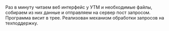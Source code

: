 Раз в минуту читаем веб интерфейс у УТМ и необходимые файлы, собираем из них данные и отправляем на сервер пост запросом.
Программа висит в трее. 
Реализован механизм обработки запросов на техподдержку.
